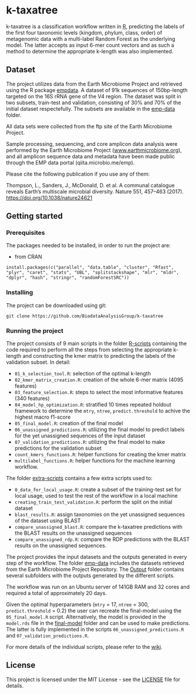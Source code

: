 # k-taxatree

k-taxatree is a classification workflow written in [R](https://www.r-project.org/), predicting the labels of the first four taxonomic levels (kingdom, phylum, class, order) of metagenomic data with a multi-label Random Forest as the underlying model. The latter accepts as input 6-mer count vectors and as such a method to determine the appropriate k-length was also implemented. 

## Dataset

The project utilizes data from the Earth Microbiome Project and retrieved using the R package [empdata](https://github.com/nikopech/empdata). A dataset of 91k sequences of 150bp-length targeted on the 16S rRNA gene of the V4 region. The dataset was split in two subsets, train-test and validation, consisting of 30% and 70% of the initial dataset respectefully. The subsets are available in the [emp-data](https://github.com/BiodataAnalysisGroup/k-taxatree/tree/main/emp-data) folder.

All data sets were collected from the ftp site of the Earth Microbiome Project.

Sample processing, sequencing, and core amplicon data analysis were performed by the Earth Microbiome Project 
(www.earthmicrobiome.org), and all amplicon sequence data and metadata have been made public through 
the EMP data portal (qiita.microbio.me/emp).

Please cite the following publication if you use any of them:

Thompson, L., Sanders, J., McDonald, D. et al. A communal catalogue reveals
Earth’s multiscale microbial diversity. Nature 551, 457–463 (2017).
https://doi.org/10.1038/nature24621


## Getting started

### Prerequisites

The packages needed to be installed, in order to run the project are:
- from CRAN

```
install.packages(c("parallel", "data.table", "cluster", "Rfast", "plyr", "caret", "stats", "UBL", "splitstackshape", "mlr", "mldr", "dplyr", "hash", "stringr", "randomForestSRC"))
```


### Installing

The project can be downloaded using git:

```
git clone https://github.com/BiodataAnalysisGroup/k-taxatree
```

### Running the project

The project consists of 9 main scripts in the folder [R-scripts](https://github.com/BiodataAnalysisGroup/k-taxatree/tree/main/R-scripts) containing the code required to perform all the steps from selecting the appropriate k-length and constructing the kmer matrix to predicting the labels of the validation subset. In detail:
- ```01_k_selection_tool.R```: selection of the optimal k-length 
- ```02_kmer_matrix_creation.R```: creation of the whole 6-mer matrix (4095 features)
- ```03_feature_selection.R```: steps to select the most informative features (340 features)
- ```04_model_hp_optimization.R```: stratified 10 times repeated holdout framework to determine the `mtry`, `ntree`, `predict.threshold` to achive the highest macro f1-score 
- ```05_final_model.R```: creation of the final model
- ```06_unassigned_predictions.R```: utilizing the final model to predict labels for the yet unassigned sequences of the input dataset
- ```07_validation_predictions.R```: utilizing the final model to make predictions for the validation subset
- ```count_kmers_functions.R```: helper functions for creating the kmer matrix
- ```multilabel_functions.R```: helper functions for the machine learning workflow.

The folder [extra-scripts](https://github.com/BiodataAnalysisGroup/k-taxatree/tree/main/extra-scripts) contains a few extra scripts used to:
- ```0_data_for_local_usage.R```: create a subset of the training-test set for local usage, used to test the rest of the workflow in a local machine
- ```creating_train_test_validation.R```: perform the split on the initial dataset
- ```blast_results.R```: assign taxonomies on the yet unassigned sequences of the dataset using BLAST 
- ```compare_unassigned_blast.R```: compare the k-taxatree predictions with the BLAST results on the unassigned sequences
- ```compare_unassigned_rdp.R```: compare the RDP predictions with the BLAST results on the unassigned sequences.

The project provides the input datasets and the outputs generated in every step of the workflow. The folder [emp-data](https://github.com/BiodataAnalysisGroup/k-taxatree/tree/main/emp-data) includes the datasets retrieved from the Earth Microbiome Project Repository. The [Output](https://github.com/BiodataAnalysisGroup/k-taxatree/tree/main/Output) folder contains several subfolders with the outputs generated by the different scripts. 


The workflow was run on an Ubuntu server of 141GB RAM and 32 cores and required a total of approximately 20 days. 

Given the optimal hyperparameters (`mtry` = 17, `ntree` = 300, `predict.threshold` = 0.2) the user can recreate the final-model using the `05_final_model.R` script. Alternatively, the model is provided in the `model.rds` file in the [final-model](https://github.com/BiodataAnalysisGroup/k-taxatree/tree/main/Output/final-model) folder and can be used to make predictions. The latter is fully implemented in the scripts `06_unassigned_predictions.R` and `07_validation_predictions.R`.


For more details of the individual scripts, please refer to the [wiki](https://github.com/BiodataAnalysisGroup/k-taxatree/wiki).


## License

This project is licensed under the MIT License - see the [LICENSE](LICENSE) file for details.
